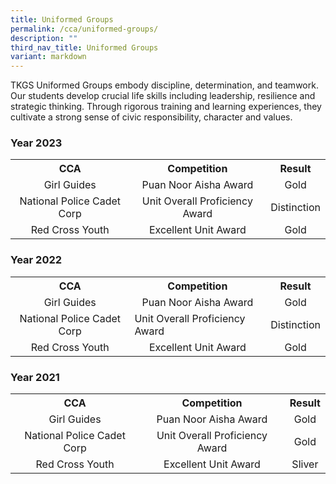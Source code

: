 ```yaml
---
title: Uniformed Groups
permalink: /cca/uniformed-groups/
description: ""
third_nav_title: Uniformed Groups
variant: markdown
---
```

<p>TKGS Uniformed Groups embody discipline, determination, and teamwork. Our students develop crucial life skills including leadership, resilience and strategic thinking. Through rigorous training and learning experiences, they cultivate a strong sense of civic responsibility, character and values.</p>
<h3>Year 2023</h3><table>
<tbody>
	<tr>
	<th style="text-align: center;">CCA</th>
	<th style="text-align: center;">Competition</th>
	<th style="text-align: center;">Result</th>
		</tr>
		<tr>
			<td style="vertical-align: middle; text-align: center;">Girl Guides</td>
			<td style="vertical-align: middle; text-align: center;">Puan Noor Aisha Award</td>
			<td style="vertical-align: middle; text-align: center;">Gold</td>
	</tr><tr>
			<td style="vertical-align: middle; text-align: center;">National Police Cadet Corp</td>
			<td style="vertical-align: middle; text-align: center;">Unit Overall Proficiency Award</td>
			<td style="vertical-align: middle; text-align: center;">Distinction</td>
	</tr>
	<tr>
			<td style="vertical-align: middle; text-align: center;">Red Cross Youth</td>
			<td style="vertical-align: middle; text-align: center;">Excellent Unit Award</td>
			<td style="vertical-align: middle; text-align: center;">Gold</td>
	</tr>
	</tbody>
</table>
<h3>Year 2022</h3><table>
<tbody>
	<tr>
	<th style="text-align: center;">CCA</th>
	<th style="text-align: center;">Competition</th>
	<th style="text-align: center;">Result</th>
		</tr>
		<tr>
			<td style="vertical-align: middle; text-align: center;">Girl Guides</td>
			<td style="vertical-align: middle; text-align: center;">Puan Noor Aisha Award</td>
			<td style="vertical-align: middle; text-align: center;">Gold</td>
	</tr><tr>
			<td style="vertical-align: middle; text-align: center;">National Police Cadet Corp</td>
			<td style="vertical-align: middle;">Unit Overall Proficiency Award</td>
			<td style="vertical-align: middle; text-align: center;">Distinction</td>
	</tr>
	<tr>
			<td style="vertical-align: middle; text-align: center;">Red Cross Youth</td>
			<td style="vertical-align: middle; text-align: center;">Excellent Unit Award</td>
			<td style="vertical-align: middle; text-align: center;">Gold</td>
	</tr>
	</tbody>
</table>
<h3>Year 2021</h3><table>
<tbody>
	<tr>
	<th style="text-align: center;">CCA</th>
	<th style="text-align: center;">Competition</th>
	<th style="text-align: center;">Result</th>
		</tr>
		<tr>
			<td style="vertical-align: middle; text-align: center;">Girl Guides</td>
			<td style="vertical-align: middle; text-align: center;">Puan Noor Aisha Award</td>
			<td style="vertical-align: middle; text-align: center;">Gold</td>
	</tr><tr>
			<td style="vertical-align: middle; text-align: center;">National Police Cadet Corp</td>
			<td style="vertical-align: middle; text-align: center;">Unit Overall Proficiency Award</td>
			<td style="vertical-align: middle; text-align: center;">Gold</td>
	</tr>
	<tr>
			<td style="vertical-align: middle; text-align: center;">Red Cross Youth</td>
			<td style="vertical-align: middle; text-align: center;">Excellent Unit Award</td>
			<td style="vertical-align: middle; text-align: center;">Sliver</td>
	</tr>
	</tbody>
</table>